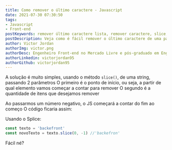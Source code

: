 ```yaml
---
title: Como remover o último caractere - Javascript
date: 2021-07-30 07:30:50
tags: 
- Javascript
- Front-end
postKeywords: remover último caractere lista, remover caractere, slice, javascript, remover, lista, estrutura de dados, front-end
postDescription: Veja como é fácil remover o último caractere de uma palavra, usando os métodos do próprio Javascript!
author: Victor Jordan
authorImg: victor.png
authorDesc: Engenheiro Front-end no Mercado Livre e pós-graduado em Engenharia de Software pela PUC-MG e formado em Banco de Dados pela Fatec, apaixonado por usabilidade, performance e UX!
authorLinkedin: victorjordan95
authorGithub: victorjordan95
---
```


A solução é muito simples, usando o método `slice()`, de uma string, passando 2 parâmetros
O primeiro é o ponto de início, ou seja, a partir de qual elemento vamos começar a contar para remover
O segundo é a quantidade de itens que desejamos remover

Ao passarmos um número negativo, o JS começará a contar do fim ao começo
O código ficaria assim:
<!-- more -->

Usando o Splice:
```javascript
const texto = 'backefront'
const novoTexto = texto.slice(0, -1) //'backefron'
```

Fácil né?
